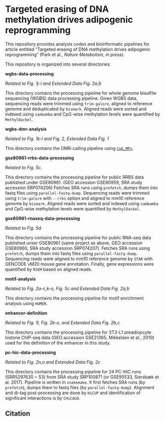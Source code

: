 # Targeted erasing of DNA methylation drives adipogenic reprogramming

This repository provides analysis codes and bioinformatic pipelines for article entitled "Targeted erasing of DNA methylation drives adipogenic reprogramming" (Park et al., *Nature Metabolism*, *in press*).

This repository is organized into several directories:

**wgbs-data-processing**

*Related to Fig. 1j-l and Extended Data Fig. 2a,b*

This directory contains the processing pipeline for whole genome bisulfite sequencing (WGBS) data processing pipeline. Given WGBS data, sequencing reads were trimmed using `trim-galore`, aligned to reference genome and deduplicated by `bismark`. Aligned reads were sorted and indexed using `sambamba` and CpG-wise methylation levels were quantified by `MethylDackel`.

**wgbs-dmr-analysis**

*Related to Fig. 1k-l and Fig. 2, Extended Data Fig. 1*

This directory contains the DMR-calling pipeline using [`CpG_MPs`](https://github.com/Kinspact/CpG_MPs).

**gse80961-rrbs-data-processing**

*Related to Fig. 5c.*

This directory contains the processing pipeline for public RRBS data published under GSE80961. (GEO accession GSE80959, SRA study accession SRP074206)
Fetches SRA runs using `prefetch`, dumps them into fastq files using `parallel-fastq-dump`.
Sequencing reads were trimmed using `trim-galore` with `--rrbs` option and aligned to mm10 reference genome by `bismark`.
Aligned reads were sorted and indexed using `sambamba` and CpG-wise methylation levels were quantified by `MethylDackel`.

**gse80961-rnaseq-data-processing**

*Related to Fig. 5d.*

This directory contains the processing pipeline for public RNA-seq data published unser GSE80961 (same project as above, GEO accession GSE80960, SRA study accession SRP074207).
Fetches SRA runs using `prefetch`, dumps them into fastq files using `parallel-fastq-dump`.
Sequencing reads were aligned to mm10 reference genome by `STAR` with GENCODE vM20 mouse gene annotation.
Finally, gene expressions were quantified by `RSEM` based on aligned reads.

**motif-analysis**

*Related to Fig. 2a-c,k-o, Fig. 5c and Extended Data Fig. 2a,b*

This directory contains the processing pipeline for motif enrichment analysis using `HOMER`.

**enhancer-definition**

*Related to Fig. 1l, Fig. 2k-o, and Extended Data Fig. 2b,c*

This directory contains the processing pipeline for 3T3-L1 preadiopcyte histone ChIP-seq data (GEO accession GSE21365; Mikkelsen et al., 2010) used for the definition of the enhancer in this study.

**pc-hic-data-processing**

*Related to Fig. 2n,o and Extended Data Fig. 2c*

This directory contains the processing pipeline for 24 PC-HiC runs (SRR5297630 ~ 53) from SRA study SRP100871 (or GSE95533, Siersbæk et al. 2017). Pipeline is written in `snakemake`.
It first fetches SRA runs (by `prefetch`), dumps them to fastq files (by `parallel-fastq-dump`).
Alignment and di-tag post-processing are done by `HiCUP` and identification of significant interactions is by `CHiCAGO`.

## Citation

